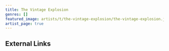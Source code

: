 ```yaml
---
title: The Vintage Explosion
genres: []
featured_image: artists/t/the-vintage-explosion/the-vintage-explosion.jpg
artist_page: true
---
```

## External Links





